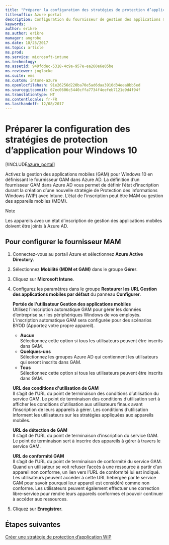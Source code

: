 ```yaml
---
title: "Préparer la configuration des stratégies de protection d’application pour Windows 10"
titlesuffix: Azure portal
description: Configuration du fournisseur de gestion des applications mobiles dans Azure AD
keywords: 
author: erikre
ms.author: erikre
manager: angrobe
ms.date: 10/25/2017
ms.topic: article
ms.prod: 
ms.service: microsoft-intune
ms.technology: 
ms.assetid: 949fddec-5318-4c9a-957e-ea260e6e05be
ms.reviewer: joglocke
ms.suite: ems
ms.custom: intune-azure
ms.openlocfilehash: 91e26256d220ba70e5ad6daa3910d34eea8bb5ed
ms.sourcegitcommit: 67ec0606c5440cffa7734f4eefeb7121e9d4f94f
ms.translationtype: HT
ms.contentlocale: fr-FR
ms.lasthandoff: 12/08/2017
---
```

# <a name="get-ready-to-configure-app-protection-policies-for-windows-10"></a>Préparer la configuration des stratégies de protection d’application pour Windows 10

[!INCLUDE[azure_portal](./includes/azure_portal.md)]

Activez la gestion des applications mobiles (GAM) pour Windows 10 en définissant le fournisseur GAM dans Azure AD. La définition d’un fournisseur GAM dans Azure AD vous permet de définir l’état d’inscription durant la création d’une nouvelle stratégie de Protection des informations Windows (WIP) avec Intune. L’état de l’inscription peut être MAM ou gestion des appareils mobiles (MDM).

> [!NOTE]
> Les appareils avec un état d’inscription de gestion des applications mobiles doivent être joints à Azure AD.

## <a name="to-configure-the-mam-provider"></a>Pour configurer le fournisseur MAM

1. Connectez-vous au portail Azure et sélectionnez **Azure Active Directory**.

2. Sélectionnez **Mobilité (MDM et GAM)** dans le groupe **Gérer**.

3. Cliquez sur **Microsoft Intune**.

4. Configurez les paramètres dans le groupe **Restaurer les URL Gestion des applications mobiles par défaut** du panneau **Configurer**.

    **Portée de l'utilisateur Gestion des applications mobiles**  
      Utilisez l’inscription automatique GAM pour gérer les données d’entreprise sur les périphériques Windows de vos employés. L’inscription automatique GAM sera configurée pour des scénarios BYOD (Apportez votre propre appareil).<ul><li>**Aucun**<br>Sélectionnez cette option si tous les utilisateurs peuvent être inscrits dans GAM.</li><li>**Quelques-uns**<br>Sélectionnez les groupes Azure AD qui contiennent les utilisateurs qui seront inscrits dans GAM.</li><li>**Tous**<br>Sélectionnez cette option si tous les utilisateurs peuvent être inscrits dans GAM.</li></ul>

    **URL des conditions d'utilisation de GAM**  
     Il s’agit de l’URL du point de terminaison des conditions d’utilisation du service GAM. Le point de terminaison des conditions d’utilisation sert à afficher les conditions d’utilisation aux utilisateurs finaux avant l’inscription de leurs appareils à gérer. Les conditions d’utilisation informent les utilisateurs sur les stratégies appliquées aux appareils mobiles.

    **URL de détection de GAM**  
    Il s’agit de l’URL du point de terminaison d’inscription du service GAM. Le point de terminaison sert à inscrire des appareils à gérer à travers le service GAM.

    **URL de conformité GAM**  
      Il s’agit de l’URL du point de terminaison de conformité du service GAM. Quand un utilisateur se voit refuser l’accès à une ressource à partir d’un appareil non conforme, un lien vers l’URL de conformité lui est indiqué. Les utilisateurs peuvent accéder à cette URL hébergée par le service GAM pour savoir pourquoi leur appareil est considéré comme non conforme. Les utilisateurs peuvent également effectuer une correction libre-service pour rendre leurs appareils conformes et pouvoir continuer à accéder aux ressources.

5.  Cliquez sur **Enregistrer**.

## <a name="next-steps"></a>Étapes suivantes

[Créer une stratégie de protection d’application WIP](windows-information-protection-policy-create.md)
